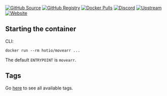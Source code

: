 [![GitHub Source](https://img.shields.io/badge/github-source-ffb64c?style=flat-square&logo=github&logoColor=white&labelColor=757575)](https://github.com/hotio/movearr)
[![GitHub Registry](https://img.shields.io/badge/github-registry-ffb64c?style=flat-square&logo=github&logoColor=white&labelColor=757575)](https://github.com/orgs/hotio/packages/container/package/movearr)
[![Docker Pulls](https://img.shields.io/docker/pulls/hotio/movearr?color=ffb64c&style=flat-square&label=pulls&logo=docker&logoColor=white&labelColor=757575)](https://hub.docker.com/r/hotio/movearr)
[![Discord](https://img.shields.io/discord/610068305893523457?style=flat-square&color=ffb64c&label=discord&logo=discord&logoColor=white&labelColor=757575)](https://hotio.dev/discord)
[![Upstream](https://img.shields.io/badge/upstream-project-ffb64c?style=flat-square&labelColor=757575)](https://github.com/l3uddz/movearr)
[![Website](https://img.shields.io/badge/website-hotio.dev-ffb64c?style=flat-square&labelColor=757575)](https://hotio.dev/containers/movearr)

## Starting the container

CLI:

```shell
docker run --rm hotio/movearr ...
```

The default `ENTRYPOINT` is `movearr`.

## Tags

Go [here](https://hotio.dev/containers-overview/#hotiomovearr) to see all available tags.
